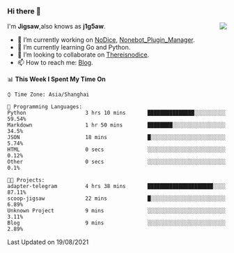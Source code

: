 ### Hi there 👋

<a href="#">
  <img align="right" src="https://github-readme-stats.vercel.app/api?username=j1g5awi&count_private=true&show_icons=true&title_color=80070B&text_color=B3B3B3&bg_color=212121&icon_color=80070B" />
</a>

I'm **Jigsaw**,also knows as **j1g5aw**.

- 🔭 I’m currently working on [NoDice](https://github.com/thereisnodice/nodice2), [Nonebot_Plugin_Manager](https://github.com/Jigsaw111/nonebot_plugin_manager).
- 🌱 I’m currently learning Go and Python.
- 👯 I’m looking to collaborate on [Thereisnodice](https://github.com/thereisnodice).
- 📫 How to reach me: [Blog](https://blog.maddestroyer.xyz/).

<!--START_SECTION:waka-->
📊 **This Week I Spent My Time On** 

```text
⌚︎ Time Zone: Asia/Shanghai

💬 Programming Languages: 
Python                   3 hrs 10 mins       ███████████████░░░░░░░░░░   59.54% 
Markdown                 1 hr 50 mins        ████████░░░░░░░░░░░░░░░░░   34.5% 
JSON                     18 mins             █░░░░░░░░░░░░░░░░░░░░░░░░   5.74% 
HTML                     0 secs              ░░░░░░░░░░░░░░░░░░░░░░░░░   0.12% 
Other                    0 secs              ░░░░░░░░░░░░░░░░░░░░░░░░░   0.1%

🐱‍💻 Projects: 
adapter-telegram         4 hrs 38 mins       █████████████████████░░░░   87.11% 
scoop-jigsaw             22 mins             █░░░░░░░░░░░░░░░░░░░░░░░░   6.89% 
Unknown Project          9 mins              ░░░░░░░░░░░░░░░░░░░░░░░░░   3.11% 
Blog                     9 mins              ░░░░░░░░░░░░░░░░░░░░░░░░░   2.89%

```


 Last Updated on 19/08/2021
<!--END_SECTION:waka-->
